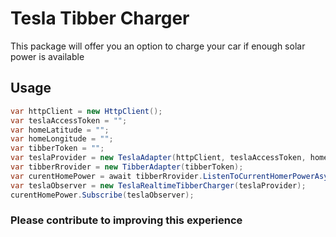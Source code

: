 # Tesla Tibber Charger

This package will offer you an option to charge your car if enough solar power is available

## Usage
``` csharp
var httpClient = new HttpClient();
var teslaAccessToken = "";
var homeLatitude = "";
var homeLongitude = "";
var tibberToken = "";
var teslaProvider = new TeslaAdapter(httpClient, teslaAccessToken, homeLatitude, homeLongitude);
var tibberRrovider = new TibberAdapter(tibberToken);
var curentHomePower = await tibberRrovider.ListenToCurrentHomerPowerAsync();
var teslaObserver = new TeslaRealtimeTibberCharger(teslaProvider);
curentHomePower.Subscribe(teslaObserver);
```

### Please contribute to improving this experience
